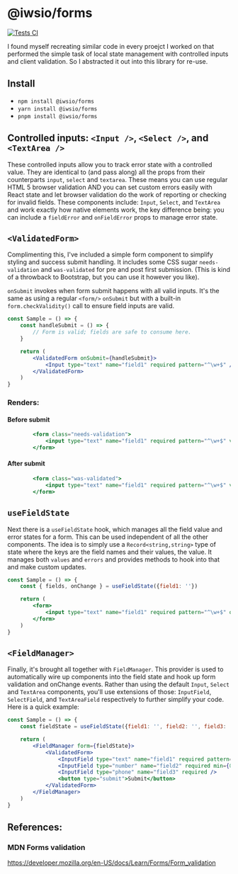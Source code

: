 # @iwsio/forms

[![Tests CI](https://github.com/IWSLLC/iwsio-forms/actions/workflows/test.yaml/badge.svg)](https://github.com/IWSLLC/iwsio-forms/actions/workflows/test.yaml)

I found myself recreating similar code in every proejct I worked on that performed the simple task of local state management with controlled inputs and client validation. So I abstracted it out into this library for re-use. 

## Install
 - `npm install @iwsio/forms`
 - `yarn install @iwsio/forms`
 - `pnpm install @iwsio/forms`

## Controlled inputs: `<Input />`, `<Select />`, and `<TextArea />` 
These controlled inputs allow you to track error state with a controlled value. They are identical to (and pass along) all the props from their counterparts `input`, `select` and `textarea`. These means you can use regular HTML 5 browser validation AND you can set custom errors easily with React state and let browser validation do the work of reporting or checking for invalid fields. These components include: `Input`, `Select`, and `TextArea` and work exactly how native elements work, the key difference being: you can include a `fieldError` and `onFieldError` props to manage error state. 

## `<ValidatedForm>`
Complimenting this, I've included a simple form component to simplify styling and success submit handling. It includes some CSS sugar `needs-validation` and `was-validated` for pre and post first submission. (This is kind of a throwback to Bootstrap, but you can use it however you like).

`onSubmit` invokes when form submit happens with all valid inputs. It's the same as using a regular `<form/>` `onSubmit` but with a built-in `form.checkValidity()` call to ensure field inputs are valid.

```jsx
const Sample = () => {
	const handleSubmit = () => {
		// Form is valid; fields are safe to consume here.
	}

	return (
		<ValidatedForm onSubmit={handleSubmit}>
			<Input type="text" name="field1" required pattern="^\w+$" />
		</ValidatedForm>
	)
}
```

### Renders:

#### Before submit
```jsx
		<form class="needs-validation">
			<input type="text" name="field1" required pattern="^\w+$" value="" />
		</form>
```
#### After submit
```jsx
		<form class="was-validated">
			<input type="text" name="field1" required pattern="^\w+$" value="" />
		</form>
```

## `useFieldState`
Next there is a `useFieldState` hook, which manages all the field value and error states for a form. This can be used independent of all the other components. The idea is to simply use a `Record<string,string>` type of state where the keys are the field names and their values, the value. It manages both `values` and `errors` and provides methods to hook into that and make custom updates. 

```jsx
const Sample = () => {
	const { fields, onChange } = useFieldState({field1: ''})

	return (
		<form>
			<input type="text" name="field1" required pattern="^\w+$" onChange={onChange} value={fields.field1} />
		</form>
	)
}
```

## `<FieldManager>`
Finally, it's brought all together with `FieldManager`. This provider is used to automatically wire up components into the field state and hook up form validation and onChange events. Rather than using the default `Input`, `Select` and `TextArea` components, you'll use extensions of those: `InputField`, `SelectField`, and `TextAreaField` respectively to further simplify your code. Here is a quick example:

```jsx
const Sample = () => {
	const fieldState = useFieldState({field1: '', field2: '', field3: ''})

	return (
		<FieldManager form={fieldState}>
			<ValidatedForm>
				<InputField type="text" name="field1" required pattern="^\w+$" />
				<InputField type="number" name="field2" required min={0} max={10} step={1} />
				<InputField type="phone" name="field3" required />
				<button type="submit">Submit</button>
			</ValidatedForm>
		</FieldManager>
	)
}
```

## References:
### MDN Forms validation
https://developer.mozilla.org/en-US/docs/Learn/Forms/Form_validation

